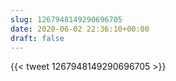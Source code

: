 ```yaml
---
slug: 1267948149290696705
date: 2020-06-02 22:36:10+00:00
draft: false
---
```


{{< tweet 1267948149290696705 >}}
